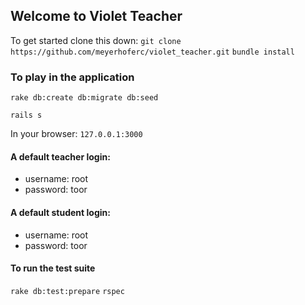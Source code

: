 ## Welcome to Violet Teacher

To get started clone this down:
`git clone https://github.com/meyerhoferc/violet_teacher.git`
`bundle install`

### To play in the application

`rake db:create db:migrate db:seed`

`rails s`

In your browser: `127.0.0.1:3000`

#### A default teacher login:

* username: root
* password: toor

#### A default student login:
* username: root
* password: toor

#### To run the test suite
`rake db:test:prepare`
`rspec`
